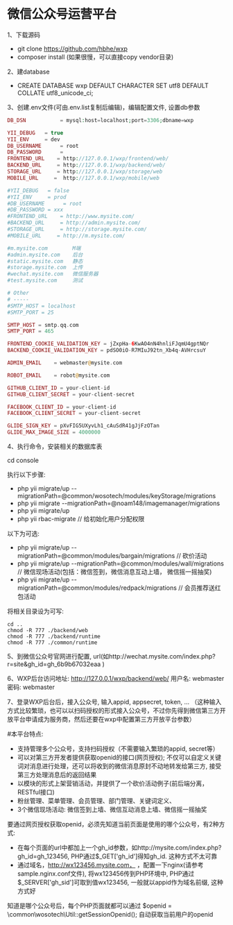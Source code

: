 # 微信公众号运营平台

1、下载源码
* git clone https://github.com/hbhe/wxp
* composer install (如果很慢，可以直接copy vendor目录)

2、建database
* CREATE DATABASE wxp DEFAULT CHARACTER SET utf8 DEFAULT COLLATE utf8_unicode_ci;

3、创建.env文件(可由.env.list复制后编辑)，编辑配置文件, 设置db参数


```php
DB_DSN           = mysql:host=localhost;port=3306;dbname=wxp

YII_DEBUG   = true
YII_ENV     = dev
DB_USERNAME      = root
DB_PASSWORD      = 
FRONTEND_URL    = http://127.0.0.1/wxp/frontend/web/
BACKEND_URL     = http://127.0.0.1/wxp/backend/web/
STORAGE_URL     = http://127.0.0.1/wxp/storage/web
MOBILE_URL     =  http://127.0.0.1/wxp/mobile/web

#YII_DEBUG   = false
#YII_ENV     = prod
#DB_USERNAME      = root
#DB_PASSWORD = xxx
#FRONTEND_URL    = http://www.mysite.com/
#BACKEND_URL     = http://admin.mysite.com/
#STORAGE_URL     = http://storage.mysite.com/
#MOBILE_URL     = http://m.mysite.com/

#m.mysite.com        M端
#admin.mysite.com    后台
#static.mysite.com   静态
#storage.mysite.com  上传
#wechat.mysite.com   微信服务器
#test.mysite.com     测试

# Other
# -----
#SMTP_HOST = localhost
#SMTP_PORT = 25

SMTP_HOST = smtp.qq.com
SMTP_PORT = 465

FRONTEND_COOKIE_VALIDATION_KEY = jZxpHa-6KwAO4nN4hnliFJqmU4gptNQr
BACKEND_COOKIE_VALIDATION_KEY = pdSO0iO-R7MIuJ92tn_Xb4q-AVHrcsuY

ADMIN_EMAIL    = webmaster@mysite.com

ROBOT_EMAIL    = robot@mysite.com

GITHUB_CLIENT_ID = your-client-id
GITHUB_CLIENT_SECRET = your-client-secret

FACEBOOK_CLIENT_ID = your-client-id
FACEBOOK_CLIENT_SECRET = your-client-secret

GLIDE_SIGN_KEY = pXvFIG5UXyvLh1_cAuSdR41gJjFzOTan
GLIDE_MAX_IMAGE_SIZE = 4000000
```


4、执行命令，安装相关的数据库表

cd console               

执行以下步骤:
* php yii migrate/up --migrationPath=@common/wosotech/modules/keyStorage/migrations
* php yii migrate --migrationPath=@noam148/imagemanager/migrations
* php yii migrate/up
* php yii rbac-migrate   // 给初始化用户分配权限


以下为可选:
* php yii migrate/up --migrationPath=@common/modules/bargain/migrations      // 砍价活动
* php yii migrate/up --migrationPath=@common/modules/wall/migrations         // 微信现场活动(包括：微信签到，微信消息互动上墙， 微信摇一摇抽奖)
* php yii migrate/up --migrationPath=@common/modules/redpack/migrations      // 会员推荐送红包活动

将相关目录设为可写:
```
cd ..
chmod -R 777 ./backend/web
chmod -R 777 ./backend/runtime
chmod -R 777 ./common/runtime
```

5、到微信公众号官网进行配置, url(如http://wechat.mysite.com/index.php?r=site&gh_id=gh_6b9b67032eaa )

6、WXP后台访问地址: http://127.0.0.1/wxp/backend/web/    用户名: webmaster   密码: webmaster
   
7、登录WXP后台后，接入公众号, 输入appid, appsecret, token, ... 
（这种输入方式比较繁琐，也可以以扫码授权的形式接入公众号，不过你先得到微信第三方开放平台申请成为服务商，然后还要在wxp中配置第三方开放平台参数）


#本平台特点:

* 支持管理多个公众号，支持扫码授权（不需要输入繁琐的appid, secret等）
* 可以对第三方开发者提供获取openid的接口(网页授权); 不仅可以自定义关键词对消息进行处理，还可以将收到的微信消息原封不动地转发给第三方, 接受第三方处理消息后的返回结果
* 以模块的形式上架营销活动，并提供了一个砍价活动例子(前后端分离，RESTful接口)
* 粉丝管理、菜单管理、会员管理、部门管理、关键词定义、
* 3个微信现场活动: 微信签到上墙、微信互动消息上墙、微信摇一摇抽奖


要通过网页授权获取openid，必须先知道当前页面是使用的哪个公众号，有2种方式:
* 在每个页面的url中都加上一个gh_id参数，如http://mysite.com/index.php?gh_id=gh_123456, PHP通过$_GET['gh_id']得知gh_id. 这种方式不太可靠
* 通过域名，http://wx123456.mysite.com， ，配置一下nginx(请参考sample.nginx.conf文件), 将wx123456传到PHP环境中, PHP通过$_SERVER['gh_sid']可取到值wx123456, 一般就以appid作为域名前缀, 这种方式好

知道是哪个公众号后，每个PHP页面就都可以通过 $openid = \common\wosotech\Util::getSessionOpenid(); 自动获取当前用户的openid

